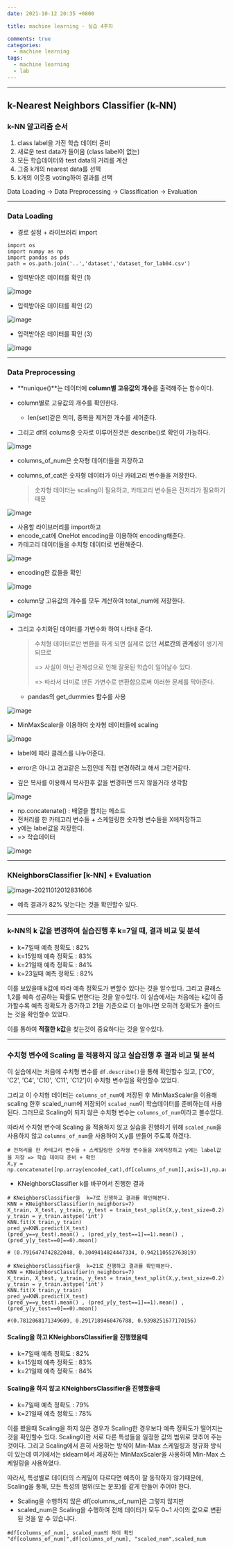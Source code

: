 ```yaml
---
date: 2021-10-12 20:35 +0800

title: machine learning - 실습 4주차

comments: true
categories:
  - machine learning
tags:
  - machine learning
  - lab
---
```


---

## k-Nearest Neighbors Classifier (k-NN)

### k-NN 알고리즘 순서

1. class label을 가진 학습 데이터 준비
2. 새로운 test data가 들어옴 (class label이 없는)
3. 모든 학습데이터와 test data의 거리를 계산
4. 그중 k개의 nearest data를 선택
5. k개의 이웃중 voting하여 결과를 선택

Data Loading -> Data Preprocessing -> Classification -> Evaluation

---

### Data Loading

- 경로 설정 + 라이브러리 import

```
import os
import numpy as np
import pandas as pds
path = os.path.join('..','dataset','dataset_for_lab04.csv')
```

- 입력받아온 데이터를 확인 (1)

![image](https://user-images.githubusercontent.com/49177223/136818070-9e391c69-5f98-4caf-88af-5961cd2b6958.png)

- 입력받아온 데이터를 확인 (2)

![image](https://user-images.githubusercontent.com/49177223/136818101-04070ee1-d21a-4887-b872-8f1f950e8e20.png)

- 입력받아온 데이터를 확인 (3)

![image](https://user-images.githubusercontent.com/49177223/136818132-5cb90b38-d6d1-46bc-aadc-cfb130eefcf8.png)

---

### Data Preprocessing

- **nunique()**는 데이터에 **column별 고유값의 개수**를 출력해주는 함수이다.

- column별로 고유값의 개수를 확인한다.
  - len(set)같은 의미, 중복을 제거한 개수를 세어준다.
- 그리고 df의 colums중 숫자로 이루어진것은 describe()로 확인이 가능하다.

![image](https://user-images.githubusercontent.com/49177223/136817382-1403b7cf-630a-4451-bccc-4e851f776946.png)

- columns_of_num은 숫자형 데이터들을 저장하고

- columns_of_cat은 숫자형 데이터가 아닌 카테고리 변수들을 저장한다.

  > 숫자형 데이터는 scaling이 필요하고, 카테고리 변수들은 전처리가 필요하기 때문

![image](https://user-images.githubusercontent.com/49177223/136819130-1902b669-65c9-48c3-9089-078de973b8ff.png)

- 사용할 라이브러리를 import하고
- encode_cat에 OneHot encoding을 이용하여 encoding해준다.
- 카테고리 데이터들을 수치형 데이터로 변환해준다.

![image](https://user-images.githubusercontent.com/49177223/136819205-96a0fc89-ad10-48b6-a2f2-0f9ae3bcadbc.png)

- encoding한 값들을 확인

![image](https://user-images.githubusercontent.com/49177223/136819521-69818a30-67b2-4849-8f75-b87f298d8882.png)

- column당 고유값의 개수를 모두 계산하여 total_num에 저장한다.

![image](https://user-images.githubusercontent.com/49177223/136819559-c9110278-c042-4c42-9fbe-6135ed162d0b.png)

- 그리고 수치화된 데이터를 가변수화 하여 나타내 준다.

  > 수치형 데이터로만 변환을 하게 되면 실제로 없던 **서로간의 관계성**이 생기게 되므로
  >
  > => 사실이 아닌 관계성으로 인해 잘못된 학습이 일어날수 있다.
  >
  > => 따라서 더미로 만든 가변수로 변환함으로써 이러한 문제를 막아준다.

  - pandas의 get_dummies 함수를 사용

![image](https://user-images.githubusercontent.com/49177223/136817587-ec6c9dc8-5aff-4133-b77c-666b46632124.png)

- MinMaxScaler을 이용하여 숫자형 데이터들에 scaling

![image](https://user-images.githubusercontent.com/49177223/136817630-ed0ef490-f075-46a5-9fb5-26be21f78865.png)

- label에 따라 클래스를 나누어준다.

- error은 아니고 경고같은 느낌인데 직접 변경하려고 해서 그런거같다.
- 깊은 복사를 이용해서 복사한후 값을 변경하면 뜨지 않을거라 생각함

![image](https://user-images.githubusercontent.com/49177223/136817682-91bc23ef-12e3-459d-b4ae-e83e1327c8e8.png)

- np.concatenate() : 배열을 합치는 메소드
- 전처리를 한 카테고리 변수들 + 스케일링한 숫자형 변수들을 X에저장하고
- y에는 label값을 저장한다.
- => 학습데이터

![image](https://user-images.githubusercontent.com/49177223/136817734-94d410cc-6fdb-42f4-8868-0c0b4e4e247e.png)

---

### KNeighborsClassifier [k-NN] + Evaluation

![image-20211012012831606](C:\Users\selin\AppData\Roaming\Typora\typora-user-images\image-20211012012831606.png)

- 예측 결과가 82% 맞는다는 것을 확인할수 있다.

---

### k-NN의 k 값을 변경하여 실습진행 후 k=7일 때, 결과 비교 및 분석

- k=7일때 예측 정확도 : 82%
- k=15일때 예측 정확도 : 83%
- k=21일때 예측 정확도 : 84%
- k=23일때 예측 정확도 : 82%

이를 보았을때 k값에 따라 예측 정확도가 변할수 있다는 것을 알수있다. 그리고 클래스 1,2를 예측 성공하는 확률도 변한다는 것을 알수있다.
이 실습에서는 처음에는 k값이 증가할수록 예측 정확도가 증가하고 21을 기준으로 더 늘어나면 오히려 정확도가 줄어드는 것을 확인할수 있었다.

이를 통하여 **적절한 k값**을 찾는것이 중요하다는 것을 알수있다.

---

### 수치형 변수에 Scaling 을 적용하지 않고 실습진행 후 결과 비교 및 분석

이 실습에서는 처음에 수치형 변수를 `df.describe()`을 통해 확인할수 있고, ['C0', 'C2', 'C4', 'C10', 'C11', 'C12']이 수치형 변수임을 확인할수 있었다.

그리고 이 수치형 데이터는 `columns_of_num`에 저장된 후 MinMaxScaler을 이용해 scaling 한후 scaled_num에 저장되어 `scaled_num`이 학습데이터를 준비하는데 사용된다.
그러므로 Scaling이 되지 않은 수치형 변수는 `columns_of_num`이라고 볼수있다.

따라서 수치형 변수에 Scaling 을 적용하지 않고 실습을 진행하기 위해 `scaled_num`을 사용하지 않고 `columns_of_num`을 사용하여 X,y를 만들어 주도록 하겠다.

```
# 전처리를 한 카테고리 변수들 + 스케일링한 숫자형 변수들을 X에저장하고 y에는 label값을 저장 => 학습 데이터 준비 + 확인
X,y = np.concatenate([np.array(encoded_cat),df[columns_of_num]],axis=1),np.array(df.label)
```

- KNeighborsClassifier k를 바꾸어서 진행한 결과

```
# KNeighborsClassifier을  k=7로 진행하고 결과를 확인해본다.
KNN = KNeighborsClassifier(n_neighbors=7)
X_train, X_test, y_train, y_test = train_test_split(X,y,test_size=0.2)
y_train = y_train.astype('int')
KNN.fit(X_train,y_train)
pred_y=KNN.predict(X_test)
(pred_y==y_test).mean() , (pred_y[y_test==1]==1).mean() , (pred_y[y_test==0]==0).mean()

# (0.7916474742822048, 0.3049414824447334, 0.942110552763819)
```

```
# KNeighborsClassifier을  k=21로 진행하고 결과를 확인해본다.
KNN = KNeighborsClassifier(n_neighbors=7)
X_train, X_test, y_train, y_test = train_test_split(X,y,test_size=0.2)
y_train = y_train.astype('int')
KNN.fit(X_train,y_train)
pred_y=KNN.predict(X_test)
(pred_y==y_test).mean() , (pred_y[y_test==1]==1).mean() , (pred_y[y_test==0]==0).mean()

#(0.7812068171349609, 0.2917189460476788, 0.9398251677170156)
```

#### Scaling을 하고 KNeighborsClassifier을 진행했을때

- k=7일때 예측 정확도 : 82%
- k=15일때 예측 정확도 : 83%
- k=21일때 예측 정확도 : 84%

#### Scaling을 하지 않고 KNeighborsClassifier을 진행했을때

- k=7일때 예측 정확도 : 79%
- k=21일때 예측 정확도 : 78%

이를 봤을때 Scaling을 하지 않은 경우가 Scaling한 경우보다 예측 정확도가 떨어지는 것을 확인할수 있다.
Scaling이란 서로 다른 특성들을 일정한 값의 범위로 맞추어 주는 것이다. 그리고 Scaling에서 흔히 사용하는 방식이 Min-Max 스케일링과 정규화 방식이 있는데 여기에서는 sklearn에서 제공하는 MinMaxScaler을 사용하여 Min-Max 스케일링을 사용하였다.

따라서, 특성별로 데이터의 스케일이 다르다면 예측이 잘 동작하지 않기때문에, Scaling을 통해, 모든 특성의 범위(또는 분포)를 같게 만들어 주어야 한다.

- Scaling을 수행하지 않은 df[columns_of_num]은 그렇지 않지만
- scaled_num은 Scaling을 수행하여 전체 데이터가 모두 0~1 사이의 값으로 변환된 것을 알 수 있습니다.

```
#df[columns_of_num], scaled_num의 차이 확인
"df[columns_of_num]",df[columns_of_num], "scaled_num",scaled_num
```
